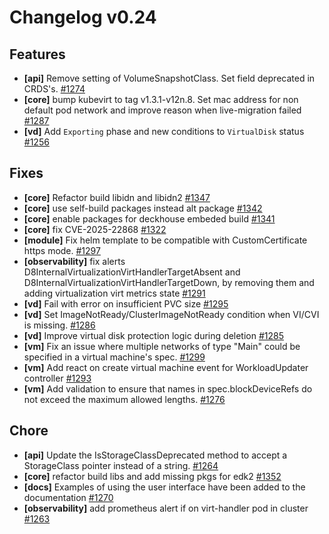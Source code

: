 # Changelog v0.24

## Features


 - **[api]** Remove setting of VolumeSnapshotClass. Set field deprecated in CRDS's. [#1274](https://github.com/deckhouse/virtualization/pull/1274)
 - **[core]** bump kubevirt to tag v1.3.1-v12n.8. Set mac address for non default pod network and improve reason when live-migration failed [#1287](https://github.com/deckhouse/virtualization/pull/1287)
 - **[vd]** Add `Exporting` phase and new conditions to `VirtualDisk` status [#1256](https://github.com/deckhouse/virtualization/pull/1256)

## Fixes


 - **[core]** Refactor build libidn and libidn2 [#1347](https://github.com/deckhouse/virtualization/pull/1347)
 - **[core]** use self-build packages instead alt package [#1342](https://github.com/deckhouse/virtualization/pull/1342)
 - **[core]** enable packages for deckhouse embeded build [#1341](https://github.com/deckhouse/virtualization/pull/1341)
 - **[core]** fix CVE-2025-22868 [#1322](https://github.com/deckhouse/virtualization/pull/1322)
 - **[module]** Fix helm template to be compatible with CustomCertificate https mode. [#1297](https://github.com/deckhouse/virtualization/pull/1297)
 - **[observability]** fix alerts D8InternalVirtualizationVirtHandlerTargetAbsent and D8InternalVirtualizationVirtHandlerTargetDown, by removing them and adding virtualization virt metrics state [#1291](https://github.com/deckhouse/virtualization/pull/1291)
 - **[vd]** Fail with error on insufficient PVC size [#1295](https://github.com/deckhouse/virtualization/pull/1295)
 - **[vd]** Set ImageNotReady/ClusterImageNotReady condition when VI/CVI is missing. [#1286](https://github.com/deckhouse/virtualization/pull/1286)
 - **[vd]** Improve virtual disk protection logic during deletion [#1285](https://github.com/deckhouse/virtualization/pull/1285)
 - **[vm]** Fix an issue where multiple networks of type "Main" could be specified in a virtual machine's spec. [#1299](https://github.com/deckhouse/virtualization/pull/1299)
 - **[vm]** Add react on create virtual machine event for WorkloadUpdater controller [#1293](https://github.com/deckhouse/virtualization/pull/1293)
 - **[vm]** Add validation to ensure that names in spec.blockDeviceRefs do not exceed the maximum allowed lengths. [#1276](https://github.com/deckhouse/virtualization/pull/1276)

## Chore


 - **[api]** Update the IsStorageClassDeprecated method to accept a StorageClass pointer instead of a string. [#1264](https://github.com/deckhouse/virtualization/pull/1264)
 - **[core]** refactor build libs and add missing pkgs for edk2 [#1352](https://github.com/deckhouse/virtualization/pull/1352)
 - **[docs]** Examples of using the user interface have been added to the documentation [#1270](https://github.com/deckhouse/virtualization/pull/1270)
 - **[observability]** add prometheus alert if on virt-handler pod in cluster [#1263](https://github.com/deckhouse/virtualization/pull/1263)

